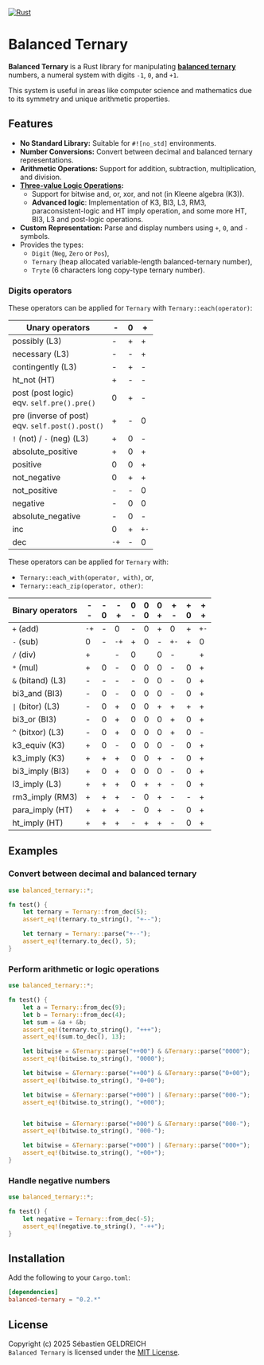 [![Rust](https://github.com/Trehinos/balanced-ternary/actions/workflows/rust.yml/badge.svg)](https://github.com/Trehinos/balanced-ternary/actions/workflows/rust.yml)

# Balanced Ternary

**Balanced Ternary** is a Rust library for manipulating
**[balanced ternary](https://en.wikipedia.org/wiki/Balanced_ternary)**
numbers, a numeral system with digits `-1`, `0`, and `+1`.

This system is useful in areas like computer science and mathematics due to its symmetry and unique arithmetic
properties.

## Features

- **No Standard Library:** Suitable for `#![no_std]` environments.
- **Number Conversions:** Convert between decimal and balanced ternary representations.
- **Arithmetic Operations:** Support for addition, subtraction, multiplication, and division.
- **[Three-value Logic Operations](https://en.wikipedia.org/wiki/Three-valued_logic):**
    - Support for bitwise and, or, xor, and not (in Kleene algebra (K3)).
    - **Advanced logic**: Implementation of K3, BI3, L3, RM3, paraconsistent-logic and HT imply operation,
      and some more HT, BI3, L3 and post-logic operations.
- **Custom Representation:** Parse and display numbers using `+`, `0`, and `-` symbols.
- Provides the types:
    - `Digit` (`Neg`, `Zero` or `Pos`),
    - `Ternary` (heap allocated variable-length balanced-ternary number),
    - `Tryte` (6 characters long copy-type ternary number).

### Digits operators

These operators can be applied for `Ternary` with `Ternary::each(operator)`:

| Unary operators                                    | -    | 0 | +    |
|----------------------------------------------------|------|---|------|
| possibly (L3)                                      | -    | + | +    |
| necessary (L3)                                     | -    | - | +    |
| contingently (L3)                                  | -    | + | -    |
| ht_not (HT)                                        | +    | - | -    |
| post (post logic)<br>eqv. `self.pre().pre()`       | 0    | + | -    |
| pre (inverse of post)<br>eqv. `self.post().post()` | +    | - | 0    |
| `!` (not) / `-` (neg) (L3)                         | +    | 0 | -    |
| absolute_positive                                  | +    | 0 | +    |
| positive                                           | 0    | 0 | +    |
| not_negative                                       | 0    | + | +    |
| not_positive                                       | -    | - | 0    |
| negative                                           | -    | 0 | 0    |
| absolute_negative                                  | -    | 0 | -    |
| inc                                                | 0    | + | `+-` |
| dec                                                | `-+` | - | 0    |

These operators can be applied for `Ternary` with:

- `Ternary::each_with(operator, with)`, or,
- `Ternary::each_zip(operator, other)`:

| Binary operators  | -<br>- | -<br>0 | -<br>+ | 0<br>- | 0<br>0 | 0<br>+ | +<br>- | +<br>0 | +<br>+ |
|-------------------|--------|--------|--------|--------|--------|--------|--------|--------|--------|
| `+` (add)         | `-+`   | -      | 0      | -      | 0      | +      | 0      | +      | `+-`   |
| `-` (sub)         | 0      | -      | `-+`   | +      | 0      | -      | `+-`   | +      | 0      |
| `/` (div)         | +      |        | -      | 0      |        | 0      | -      |        | +      |
| `*` (mul)         | +      | 0      | -      | 0      | 0      | 0      | -      | 0      | +      |
| `&` (bitand) (L3) | -      | -      | -      | -      | 0      | 0      | -      | 0      | +      |
| bi3_and (BI3)     | -      | 0      | -      | 0      | 0      | 0      | -      | 0      | +      |
| `\|` (bitor) (L3) | -      | 0      | +      | 0      | 0      | +      | +      | +      | +      |
| bi3_or (BI3)      | -      | 0      | +      | 0      | 0      | 0      | +      | 0      | +      |
| `^` (bitxor) (L3) | -      | 0      | +      | 0      | 0      | 0      | +      | 0      | -      |
| k3_equiv (K3)     | +      | 0      | -      | 0      | 0      | 0      | -      | 0      | +      |
| k3_imply (K3)     | +      | +      | +      | 0      | 0      | +      | -      | 0      | +      |
| bi3_imply (BI3)   | +      | 0      | +      | 0      | 0      | 0      | -      | 0      | +      |
| l3_imply (L3)     | +      | +      | +      | 0      | +      | +      | -      | 0      | +      |
| rm3_imply (RM3)   | +      | +      | +      | -      | 0      | +      | -      | -      | +      |
| para_imply (HT)   | +      | +      | +      | -      | 0      | +      | -      | 0      | +      |
| ht_imply (HT)     | +      | +      | +      | -      | +      | +      | -      | 0      | +      |

## Examples

### Convert between decimal and balanced ternary

```rust
use balanced_ternary::*;

fn test() {
    let ternary = Ternary::from_dec(5);
    assert_eq!(ternary.to_string(), "+--");

    let ternary = Ternary::parse("+--");
    assert_eq!(ternary.to_dec(), 5);
}
```

### Perform arithmetic or logic operations

```rust
use balanced_ternary::*;

fn test() {
    let a = Ternary::from_dec(9);
    let b = Ternary::from_dec(4);
    let sum = &a + &b;
    assert_eq!(ternary.to_string(), "+++");
    assert_eq!(sum.to_dec(), 13);

    let bitwise = &Ternary::parse("++00") & &Ternary::parse("0000");
    assert_eq!(bitwise.to_string(), "0000");

    let bitwise = &Ternary::parse("++00") & &Ternary::parse("0+00");
    assert_eq!(bitwise.to_string(), "0+00");

    let bitwise = &Ternary::parse("+000") | &Ternary::parse("000-");
    assert_eq!(bitwise.to_string(), "+000");


    let bitwise = &Ternary::parse("+000") & &Ternary::parse("000-");
    assert_eq!(bitwise.to_string(), "000-");

    let bitwise = &Ternary::parse("+000") | &Ternary::parse("000+");
    assert_eq!(bitwise.to_string(), "+00+");
}
```

### Handle negative numbers

```rust
use balanced_ternary::*;

fn test() {
    let negative = Ternary::from_dec(-5);
    assert_eq!(negative.to_string(), "-++");
}
```

## Installation

Add the following to your `Cargo.toml`:

```toml
[dependencies]
balanced-ternary = "0.2.*"
```

## License

Copyright (c) 2025 Sébastien GELDREICH  
`Balanced Ternary` is licensed under the [MIT License](LICENSE).
